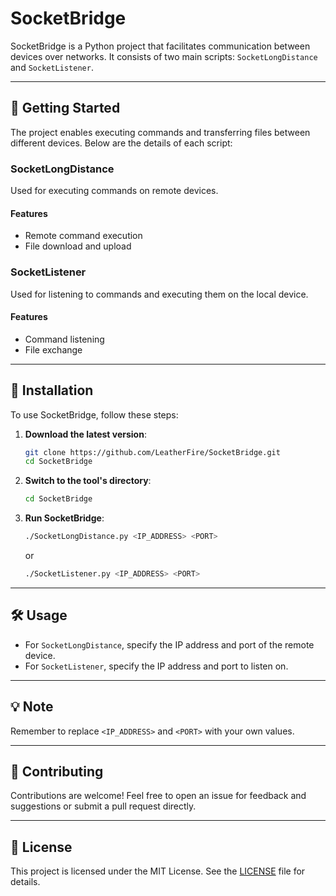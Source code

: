 # SocketBridge

SocketBridge is a Python project that facilitates communication between devices over networks. It consists of two main scripts: `SocketLongDistance` and `SocketListener`.

---

## 🚀 Getting Started

The project enables executing commands and transferring files between different devices. Below are the details of each script:

### SocketLongDistance

Used for executing commands on remote devices.

#### Features

- Remote command execution
- File download and upload

### SocketListener

Used for listening to commands and executing them on the local device.

#### Features

- Command listening
- File exchange

---

## 🔧 Installation

To use SocketBridge, follow these steps:

1. **Download the latest version**:
   ```sh
   git clone https://github.com/LeatherFire/SocketBridge.git
   cd SocketBridge
   ```

2. **Switch to the tool's directory**:
   ```sh
   cd SocketBridge
   ```

3. **Run SocketBridge**:
   ```sh
   ./SocketLongDistance.py <IP_ADDRESS> <PORT>
   ```
   or
   ```sh
   ./SocketListener.py <IP_ADDRESS> <PORT>
   ```

---

## 🛠️ Usage

- For `SocketLongDistance`, specify the IP address and port of the remote device.
- For `SocketListener`, specify the IP address and port to listen on.

---

## 💡 Note

Remember to replace `<IP_ADDRESS>` and `<PORT>` with your own values.

---

## 🤝 Contributing

Contributions are welcome! Feel free to open an issue for feedback and suggestions or submit a pull request directly.

---

## 📝 License

This project is licensed under the MIT License. See the [LICENSE](LICENSE) file for details.
